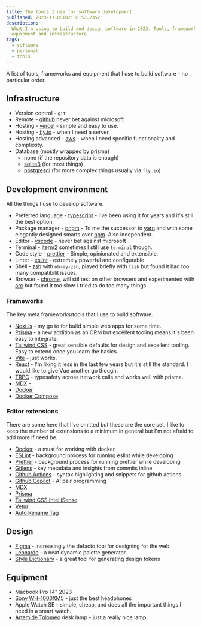 ```yaml
---
title: The tools I use for software development
published: 2023-11-05T02:30:53.235Z
description:
  What I'm using to build and design software in 2023. Tools, frameworks
  equipment and infrastructure.
tags:
  - software
  - personal
  - tools
---
```


A list of tools, frameworks and equipment that I use to build software - no
particular order.

## Infrastructure

- Version control - `git`
- Remote - [github](https://github.com/) never bet against microsoft
- Hosting - [vercel](https://vercel.com/) - simple and easy to use.
- Hosting - [fly.io](https://fly.io/) - when I need a server.
- Hosting advanced - [aws](https://aws.amazon.com/) - when I need specific
  functionality and complexity.
- Database (mostly wrapped by prisma)
  - none (if the repository data is enough)
  - [sqlite3](https://www.sqlite.org/index.html) (for most things)
  - [postgresql](https://www.postgresql.org/) (for more complex things usually
    via `fly.io`)

## Development environment

All the things I use to develop software.

- Preferred language - [typescript](https://www.typescriptlang.org/) - I've been
  using it for years and it's still the best option.
- Package manager - [pnpm](https://pnpm.io/) - To me the successor to
  [yarn](https://yarnpkg.com/) and with some elegantly designed smarts over
  [npm](https://www.npmjs.com/). Also independent.
- Editor - [vscode](https://code.visualstudio.com/) - never bet against
  microsoft
- Terminal - [iterm2](https://iterm2.com/) sometimes I still use `terminal`
  though.
- Code style - [prettier](https://prettier.io/) - Simple, opinionated and
  extensible.
- Linter - [eslint](https://eslint.org/) - extremely powerful and configurable.
- Shell - [zsh](https://ohmyz.sh/) with `oh-my-zsh`, played briefly with `fish`
  but found it had too many compatibilit issues.
- Browser - [chrome](https://www.google.com/intl/en_au/chrome/), will stil test
  on other browsers and experimented with [arc](https://arc.net/) but found it
  too slow / tried to do too many things.

### Frameworks

The key meta frameworks/tools that I use to build software.

- [Next.js](https://nextjs.org/) - my go to for build simple web apps for some
  time.
- [Prisma](https://www.prisma.io/) - a new addition as an ORM but excellent
  tooling means it's been easy to integrate.
- [Tailwind CSS](https://tailwindcss.com/) - great sensible defaults for design
  and excellent tooling. Easy to extend once you learn the basics.
- [Vite](https://vitejs.dev/) - just works.
- [React](https://reactjs.org/) - I'm liking it less in the last few years but
  it's still the standard. I would like to give Vue another go though.
- [TRPC](https://trpc.io/) - typesafety across network calls and works well with
  prisma.
- [MDX](https://mdxjs.com/) -
- [Docker](https://www.docker.com/)
- [Docker Compose](https://docs.docker.com/compose/)

### Editor extensions

There are some here that I've omitted but these are the core set. I like to keep
the number of extensions to a minimum in general but I'm not afraid to add more
if need be.

- [Docker](https://marketplace.visualstudio.com/items?itemName=ms-azuretools.vscode-docker) -
  a must for working with docker
- [ESLint](https://marketplace.visualstudio.com/items?itemName=dbaeumer.vscode-eslint) -
  background process for running eslint while developing
- [Prettier](https://marketplace.visualstudio.com/items?itemName=esbenp.prettier-vscode) -
  background process for running prettier while developing
- [Gitlens](https://marketplace.visualstudio.com/items?itemName=eamodio.gitlens) -
  key metadata and insights from commits inline
- [Github Actions](https://marketplace.visualstudio.com/items?itemName=cschleiden.vscode-github-actions) -
  syntax highlighting and snippets for github actions
- [Github Copilot](https://marketplace.visualstudio.com/items?itemName=GitHub.copilot) -
  AI pair programming
- [MDX](https://marketplace.visualstudio.com/items?itemName=unifiedjs.vscode-mdx)
- [Prisma](https://marketplace.visualstudio.com/items?itemName=Prisma.prisma)
- [Tailwind CSS IntelliSense](https://marketplace.visualstudio.com/items?itemName=bradlc.vscode-tailwindcss)
- [Vetur](https://marketplace.visualstudio.com/items?itemName=octref.vetur)
- [Auto Rename Tag](https://marketplace.visualstudio.com/items?itemName=formulahendry.auto-rename-tag)

## Design

- [Figma](https://www.figma.com/) - increasingly the defacto tool for designing
  for the web
- [Leonardo](https://leonardocolor.io/) - a neat dynamic palette generator
- [Style Dictionary](https://amzn.github.io/style-dictionary/) - a great tool
  for generating design tokens

## Equipment

- Macbook Pro 14" 2023
- [Sony WH-1000XM5](https://store.sony.com.au/wh-1000xm5-headphones) - just the
  best headphones
- Apple Watch SE - simple, cheap, and does all the important things I need in a
  smart watch.
- [Artemide Tolomeo](https://www.artemide.com/en/subfamily/1849546/tolomeo-table)
  desk lamp - just a really nice lamp.
